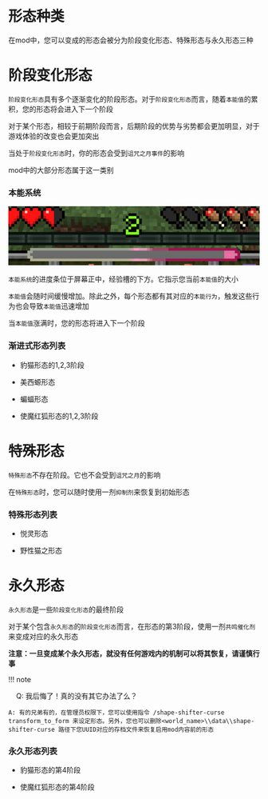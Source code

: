 # 形态种类

在mod中，您可以变成的形态会被分为阶段变化形态、特殊形态与永久形态三种

# 阶段变化形态

`阶段变化形态`具有多个逐渐变化的阶段形态。对于`阶段变化形态`而言，随着`本能值`的累积，您的形态将会进入下一个阶段

对于某个形态，相较于前期阶段而言，后期阶段的优势与劣势都会更加明显，对于游戏体验的改变也会更加突出

当处于`阶段变化形态`时，你的形态会受到`诅咒之月事件`的影响

mod中的大部分形态属于这一类别

### 本能系统

![](../img/instinct_bar.png)

`本能系统`的进度条位于屏幕正中，经验槽的下方。它指示您当前`本能值`的大小

`本能值`会随时间缓慢增加。除此之外，每个形态都有其对应的`本能行为`，触发这些行为也会导致`本能值`迅速增加

当`本能值`涨满时，您的形态将进入下一个阶段

### 渐进式形态列表

- 豹猫形态的1,2,3阶段

- 美西螈形态

- 蝙蝠形态

- 使魔红狐形态的1,2,3阶段

# 特殊形态

`特殊形态`不存在阶段。它也不会受到`诅咒之月`的影响

在`特殊形态`时，您可以随时使用一剂`抑制剂`来恢复到初始形态

### 特殊形态列表

- 悦灵形态

- 野性猫之形态

# 永久形态

`永久形态`是一些`阶段变化形态`的最终阶段

对于某个包含`永久形态`的`阶段变化形态`而言，在形态的第3阶段，使用一剂`共鸣催化剂`来变成对应的永久形态



**注意：一旦变成某个永久形态，就没有任何游戏内的机制可以将其恢复，请谨慎行事**

!!! note

    Q: 我后悔了！真的没有其它办法了么？

    A: 有的兄弟有的，在管理员权限下，您可以使用指令 /shape-shifter-curse transform_to_form 来设定形态。另外，您也可以删除<world_name>\\data\\shape-shifter-curse 路径下您UUID对应的存档文件来恢复启用mod内容前的形态

### 永久形态列表

- 豹猫形态的第4阶段

- 使魔红狐形态的第4阶段


